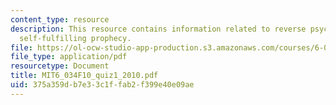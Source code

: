 ```yaml
---
content_type: resource
description: This resource contains information related to reverse psychology and
  self-fulfilling prophecy.
file: https://ol-ocw-studio-app-production.s3.amazonaws.com/courses/6-034-artificial-intelligence-fall-2010/375a359db7e33c1ffab2f399e40e09ae_MIT6_034F10_quiz1_2010.pdf
file_type: application/pdf
resourcetype: Document
title: MIT6_034F10_quiz1_2010.pdf
uid: 375a359d-b7e3-3c1f-fab2-f399e40e09ae
---
```

